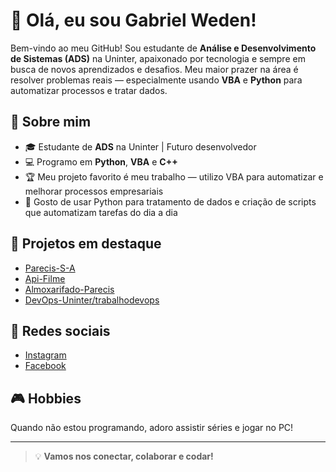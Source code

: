 # 👋 Olá, eu sou Gabriel Weden!

Bem-vindo ao meu GitHub! Sou estudante de **Análise e Desenvolvimento de Sistemas (ADS)** na Uninter, apaixonado por tecnologia e sempre em busca de novos aprendizados e desafios. Meu maior prazer na área é resolver problemas reais — especialmente usando **VBA** e **Python** para automatizar processos e tratar dados.

## 🚀 Sobre mim
- 🎓 Estudante de **ADS** na Uninter | Futuro desenvolvedor
- 💻 Programo em **Python**, **VBA** e **C++**
- 🏆 Meu projeto favorito é meu trabalho — utilizo VBA para automatizar e melhorar processos empresariais
- 🐍 Gosto de usar Python para tratamento de dados e criação de scripts que automatizam tarefas do dia a dia

## 🌟 Projetos em destaque
- [Parecis-S-A](https://github.com/wedengabriel/Parecis-S-A)
- [Api-Filme](https://github.com/wedengabriel/Api-Filme)
- [Almoxarifado-Parecis](https://github.com/wedengabriel/Almoxarifado-Parecis)
- [DevOps-Uninter/trabalhodevops](https://github.com/DevOps-Uninter/trabalhodevops)

## 🔗 Redes sociais
- [Instagram](https://instagram.com/weden_gabriel)  
- [Facebook]([https://facebook.com/weden_gabriel](https://www.facebook.com/wedengabrieldasilvagomes/))

## 🎮 Hobbies
Quando não estou programando, adoro assistir séries e jogar no PC!

---

> 💡 **Vamos nos conectar, colaborar e codar!**
